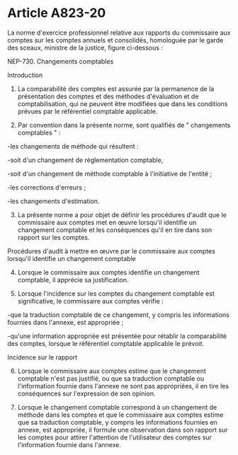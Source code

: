 # Article A823-20

La norme d'exercice professionnel relative aux rapports du commissaire aux comptes sur les comptes annuels et consolidés, homologuée par le garde des sceaux, ministre de la justice, figure ci-dessous :

NEP-730. Changements comptables

Introduction

1. La comparabilité des comptes est assurée par la permanence de la présentation des comptes et des méthodes d'évaluation et de comptabilisation, qui ne peuvent être modifiées que dans les conditions prévues par le référentiel comptable applicable.

1. Par convention dans la présente norme, sont qualifiés de " changements comptables " :

-les changements de méthode qui résultent :

-soit d'un changement de réglementation comptable,

-soit d'un changement de méthode comptable à l'initiative de l'entité ;

-les corrections d'erreurs ;

-les changements d'estimation.

3. La présente norme a pour objet de définir les procédures d'audit que le commissaire aux comptes met en œuvre lorsqu'il identifie un changement comptable et les conséquences qu'il en tire dans son rapport sur les comptes.

Procédures d'audit à mettre en œuvre par le commissaire aux comptes lorsqu'il identifie un changement comptable

4. Lorsque le commissaire aux comptes identifie un changement comptable, il apprécie sa justification.

1. Lorsque l'incidence sur les comptes du changement comptable est significative, le commissaire aux comptes vérifie :

-que la traduction comptable de ce changement, y compris les informations fournies dans l'annexe, est appropriée ;

-qu'une information appropriée est présentée pour rétablir la comparabilité des comptes, lorsque le référentiel comptable applicable le prévoit.

Incidence sur le rapport

6. Lorsque le commissaire aux comptes estime que le changement comptable n'est pas justifié, ou que sa traduction comptable ou l'information fournie dans l'annexe ne sont pas appropriées, il en tire les conséquences sur l'expression de son opinion.

1. Lorsque le changement comptable correspond à un changement de méthode dans les comptes et que le commissaire aux comptes estime que sa traduction comptable, y compris les informations fournies en annexe, est appropriée, il formule une observation dans son rapport sur les comptes pour attirer l'attention de l'utilisateur des comptes sur l'information fournie dans l'annexe.
